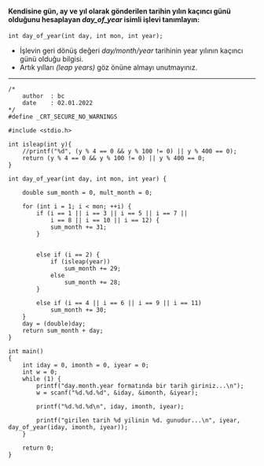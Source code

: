 #### Kendisine gün, ay ve yıl olarak gönderilen tarihin yılın kaçıncı günü olduğunu hesaplayan _day_of_year_ isimli işlevi tanımlayın:

```
int day_of_year(int day, int mon, int year);
```

+ İşlevin geri dönüş değeri _day/month/year_ tarihinin year yılının kaçıncı günü olduğu bilgisi.
+ Artık yılları _(leap years)_ göz önüne almayı unutmayınız.

-----------------------------------------------------------------------------------------------------------------------------------------
```
/*	
	author	: bc
	date	: 02.01.2022
*/
#define _CRT_SECURE_NO_WARNINGS

#include <stdio.h>

int isleap(int y){
	//printf("%d", (y % 4 == 0 && y % 100 != 0) || y % 400 == 0);
	return (y % 4 == 0 && y % 100 != 0) || y % 400 == 0;
}

int day_of_year(int day, int mon, int year) {

	double sum_month = 0, mult_month = 0;

	for (int i = 1; i < mon; ++i) {
		if (i == 1 || i == 3 || i == 5 || i == 7 ||
			i == 8 || i == 10 || i == 12) {
			sum_month += 31;
		}


		else if (i == 2) {
			if (isleap(year))
				sum_month += 29;
			else
				sum_month += 28;
		}

		else if (i == 4 || i == 6 || i == 9 || i == 11)
			sum_month += 30;
	}
	day = (double)day;
	return sum_month + day;
}

int main()
{
	int iday = 0, imonth = 0, iyear = 0;
	int w = 0;
	while (1) {
		printf("day.month.year formatında bir tarih giriniz...\n");
		w = scanf("%d.%d.%d", &iday, &imonth, &iyear);

		printf("%d.%d.%d\n", iday, imonth, iyear);

		printf("girilen tarih %d yilinin %d. gunudur...\n", iyear, day_of_year(iday, imonth, iyear));
	}
	
	return 0;
}
```
